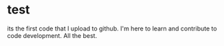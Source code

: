 # test
its the first code that I upload to github.
I'm here to learn and contribute to code development.
All the best.
